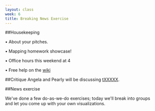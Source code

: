 ```yaml
---
layout: class
week: 6
title: Breaking News Exercise
---
```


##Housekeeping

• About your pitches.

• Mapping homework showcase!

• Office hours this weekend at 4

• Free help on the [wiki](https://github.com/shancarter/ucb-dataviz-fall-2013/wiki/Things-We-Don't-Get)

##Critique
Angela and Pearly will be discussing [tXXXXX](http://www.google.com).


##News exercise

We've done a few do-as-we-do exercises; today we'll break into groups and let you come up with your own visualizations.

